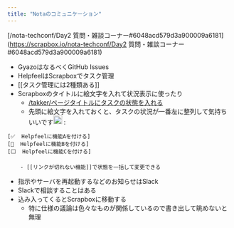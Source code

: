 ```yaml
---
title: "Notaのコミュニケーション"
---
```


[/nota-techconf/Day2 質問・雑談コーナー#6048acd579d3a900009a6181](https://scrapbox.io/nota-techconf/Day2 質問・雑談コーナー#6048acd579d3a900009a6181)
- GyazoはなるべくGitHub Issues
- HelpfeelはScrapboxでタスク管理
- [[タスク管理には2種類ある]]
- Scrapboxのタイトルに絵文字を入れて状況表示に使ったり
    - [/takker/ページタイトルにタスクの状態を入れる](https://scrapbox.io/takker/ページタイトルにタスクの状態を入れる)
    - 先頭に絵文字を入れておくと、タスクの状況が一番左に整列して気持ちいいです<img src='https://scrapbox.io/api/pages/nishio/akix/icon' alt='akix.icon' height="19.5"/>
:

```
[✅  Helpfeelに機能Aを付ける]
[📝  Helpfeelに機能Bを付ける]
[⬜️  Helpfeelに機能Cを付ける]
```

        - [[リンクが切れない機能]]で状態を一括して変更できる

- 指示やサーバを再起動するなどのお知らせはSlack
- Slackで相談することはある
- 込み入ってくるとScrapboxに移動する
    - 特に仕様の議論は色々なものが関係しているので書き出して眺めないと無理

